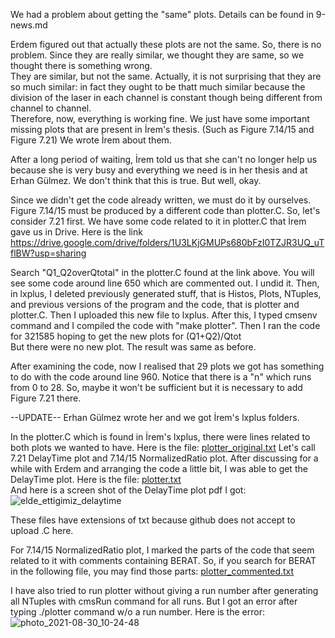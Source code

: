 We had a problem about getting the "same" plots. Details can be found in 9-news.md 

Erdem figured out that actually these plots are not the same. So, there is no problem. Since they are really similar, we thought they are same, so we thought there is something wrong.   
They are similar, but not the same. Actually, it is not surprising that they are so much similar: in fact they ought to be thatt much similar because the division of the laser in each channel is constant though being different from channel to channel.   
Therefore, now, everything is working fine. We just have some important missing plots that are present in İrem's thesis. (Such as Figure 7.14/15 and Figure 7.21) We wrote İrem about them. 

After a long period of waiting, İrem told us that she can't no longer help us because she is very busy and everything we need is in her thesis and at Erhan Gülmez. We don't think that this is true. But well, okay.

Since we didn't get the code already written, we must do it by ourselves. Figure 7.14/15 must be produced by a different code than plotter.C. So, let's consider 7.21 first. We have some code related to it in plotter.C that İrem gave us in Drive. Here is the link https://drive.google.com/drive/folders/1U3LKjGMUPs680bFzI0TZJR3UQ_uTflBW?usp=sharing

Search "Q1_Q2overQtotal" in the plotter.C found at the link above. You will see some code around line 650 which are commented out. I undid it. Then, in lxplus, I deleted previously generated stuff, that is Histos, Plots, NTuples, and previous versions of the program and the code, that is plotter and plotter.C. Then I uploaded this new file to lxplus. After this, I typed cmsenv command and I compiled the code with "make plotter". Then I ran the code for 321585 hoping to get the new plots for (Q1+Q2)/Qtot  
But there were no new plot. The result was same as before.  

After examining the code, now I realised that 29 plots we got has something to do with the code around line 960. Notice that there is a "n" which runs from 0 to 28. So, maybe it won't be sufficient but it is necessary to add Figure 7.21 there.

--UPDATE-- Erhan Gülmez wrote her and we got İrem's lxplus folders.

In the plotter.C which is found in İrem's lxplus, there were lines related to both plots we wanted to have. Here is the file: [plotter_original.txt](https://github.com/beratgonultas/raddam-diary/files/6834161/plotter_original.txt)
 Let's call 7.21 DelayTime plot and 7.14/15 NormalizedRatio plot. After discussing for a while with Erdem and arranging the code a little bit, I was able to get the DelayTime plot. Here is the file: [plotter.txt](https://github.com/beratgonultas/raddam-diary/files/6834155/plotter.txt)  
 And here is a screen shot of the DelayTime plot pdf I got: ![elde_ettigimiz_delaytime](https://user-images.githubusercontent.com/18188275/126025542-dc524da2-8284-4225-8a80-733d5bea4bfe.png)

These files have extensions of txt because github does not accept to upload .C  here.

For 7.14/15 NormalizedRatio plot, I marked the parts of the code that seem related to it with comments containing BERAT. So, if you search for BERAT in the following file, you may find those parts: [plotter_commented.txt](https://github.com/beratgonultas/raddam-diary/files/7074925/plotter_commented.txt)

I have also tried to run plotter without giving a run number after generating all NTuples with cmsRun command for all runs. But I got an error after typing ./plotter command w/o a run number. Here is the error: ![photo_2021-08-30_10-24-48](https://user-images.githubusercontent.com/18188275/131301847-0c69e11a-11fd-4e1d-94bb-8e3b8e9e7483.jpg)




